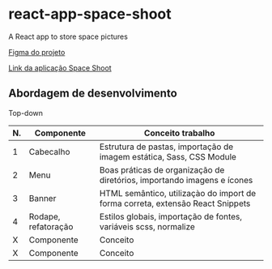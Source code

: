 # react-app-space-shoot
A React app to store space pictures

[Figma do projeto](https://www.figma.com/file/Y1W8HJHKqlUdDFeWi8e4cz/Alura-Space-%7C-React%3A-arquivos-est%C3%A1ticos?node-id=89%3A4)

[Link da aplicação Space Shoot](https://alanserafim-react-spaceshoot.vercel.app/)


## Abordagem de desenvolvimento

Top-down

| N. | Componente | Conceito trabalho |
|--- |--- |---
| 1 | Cabecalho | Estrutura de pastas, importação de imagem estática, Sass, CSS Module
| 2 | Menu | Boas práticas de organização de diretórios, importando imagens e ícones
| 3 | Banner | HTML semântico, utilizaçào do import de forma correta, extensão React Snippets
| 4 | Rodape, refatoração | Estilos globais, importação de fontes, variáveis scss, normalize
| X | Componente | Conceito
| X | Componente | Conceito

















